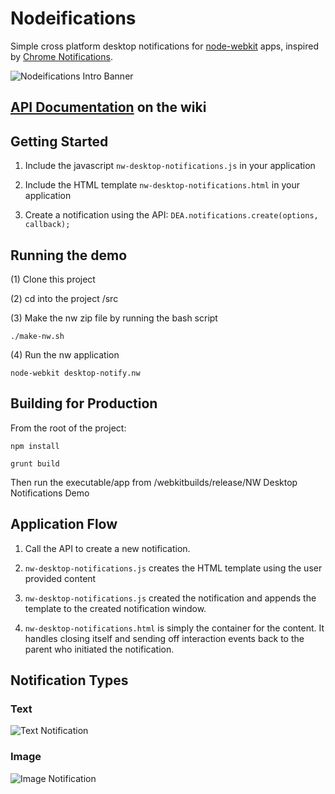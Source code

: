 # Nodeifications

Simple cross platform desktop notifications for [node-webkit](https://github.com/rogerwang/node-webkit) apps, inspired by [Chrome Notifications](https://developer.chrome.com/apps/notifications).

![Nodeifications Intro Banner](doc/images/nodeifications-wide.jpg)

## [API Documentation](https://github.com/pbojinov/nodeifications/wiki/Getting-Started) on the wiki

## Getting Started

1. Include the javascript `nw-desktop-notifications.js` in your application

2. Include the HTML template `nw-desktop-notifications.html` in your application

3. Create a notification using the API: `DEA.notifications.create(options, callback);`

## Running the demo

(1) Clone this project

(2) cd into the project /src

(3) Make the nw zip file by running the bash script

	./make-nw.sh

(4) Run the nw application

	node-webkit desktop-notify.nw

## Building for Production

From the root of the project:

	npm install

	grunt build

Then run the executable/app from /webkitbuilds/release/NW Desktop Notifications Demo

## Application Flow

1. Call the API to create a new notification.

2. `nw-desktop-notifications.js` creates the HTML template using the user provided content

3. `nw-desktop-notifications.js` created the notification and appends the template to the created notification window.

4. `nw-desktop-notifications.html` is simply the container for the content. It handles closing itself and sending off interaction events back to the parent who initiated the notification.


## Notification Types

### Text

![Text Notification](doc/images/text_notification.png)

### Image

![Image Notification](doc/images/image_notification.png)

